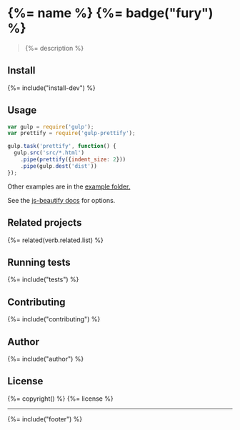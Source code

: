 # {%= name %} {%= badge("fury") %}

> {%= description %}

## Install
{%= include("install-dev") %}

## Usage

```js
var gulp = require('gulp');
var prettify = require('gulp-prettify');

gulp.task('prettify', function() {
  gulp.src('src/*.html')
    .pipe(prettify({indent_size: 2}))
    .pipe(gulp.dest('dist'))
});
```
Other examples are in the [example folder.](http://github.com/jonschlinkert/gulp-prettify/tree/master/examples)

See the [js-beautify docs](https://github.com/einars/js-beautify) for options.


## Related projects
{%= related(verb.related.list) %}

## Running tests
{%= include("tests") %}

## Contributing
{%= include("contributing") %}

## Author
{%= include("author") %}

## License
{%= copyright() %}
{%= license %}

***

{%= include("footer") %}
